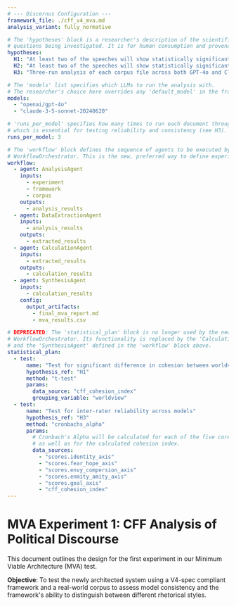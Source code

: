 ```yaml
---
# --- Discernus Configuration ---
framework_file: ./cff_v4_mva.md
analysis_variant: fully_normative

# The 'hypotheses' block is a researcher's description of the scientific
# questions being investigated. It is for human consumption and provenance.
hypotheses:
  H1: "At least two of the speeches will show statistically significant differences in CFI scores."
  H2: "At least two of the speeches will show statistically significant similarities in CFI scores even though they express opposed progressive vs conservative worldviews."
  H3: "Three-run analysis of each corpus file across both GPT-4o and Claude 3.5 Sonnet will exhibit a Cronbach's alpha greater than 0.70 for inter-rater reliability."

# The 'models' list specifies which LLMs to run the analysis with.
# The researcher's choice here overrides any 'default_model' in the framework.
models:
  - "openai/gpt-4o"
  - "claude-3-5-sonnet-20240620"

# 'runs_per_model' specifies how many times to run each document through each model,
# which is essential for testing reliability and consistency (see H3).
runs_per_model: 3

# The 'workflow' block defines the sequence of agents to be executed by the
# WorkflowOrchestrator. This is the new, preferred way to define experiments.
workflow:
  - agent: AnalysisAgent
    inputs:
      - experiment
      - framework
      - corpus
    outputs:
      - analysis_results
  - agent: DataExtractionAgent
    inputs:
      - analysis_results
    outputs:
      - extracted_results
  - agent: CalculationAgent
    inputs:
      - extracted_results
    outputs:
      - calculation_results
  - agent: SynthesisAgent
    inputs:
      - calculation_results
    config:
      output_artifacts:
        - final_mva_report.md
        - mva_results.csv

# DEPRECATED: The 'statistical_plan' block is no longer used by the new
# WorkflowOrchestrator. Its functionality is replaced by the 'CalculationAgent'
# and the 'SynthesisAgent' defined in the 'workflow' block above.
statistical_plan:
  - test:
      name: "Test for significant difference in cohesion between worldviews"
      hypothesis_ref: "H1"
      method: "t-test"
      params:
        data_source: "cff_cohesion_index"
        grouping_variable: "worldview"
  - test:
      name: "Test for inter-rater reliability across models"
      hypothesis_ref: "H3"
      method: "cronbachs_alpha"
      params:
        # Cronbach's Alpha will be calculated for each of the five core axis scores
        # as well as for the calculated cohesion index.
        data_sources:
          - "scores.identity_axis"
          - "scores.fear_hope_axis"
          - "scores.envy_compersion_axis"
          - "scores.enmity_amity_axis"
          - "scores.goal_axis"
          - "cff_cohesion_index"
---
```


# MVA Experiment 1: CFF Analysis of Political Discourse

This document outlines the design for the first experiment in our Minimum Viable Architecture (MVA) test. 

**Objective**: To test the newly architected system using a V4-spec compliant framework and a real-world corpus to assess model consistency and the framework's ability to distinguish between different rhetorical styles. 